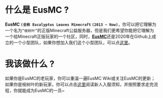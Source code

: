 # 什么是 EusMC ?

**EusMC `(全称 Eucalyptus Leaves Minecraft` `(2013 ~ Now)`**，你可以把它理解为一个名为`“桉树叶”`的正版Minecraft公益服务器，但是我们更希望你能把它理解为一个给Minecraft正版玩家的一个社区，同时，[**EusMC**](https://github.com/EusMC)还是2020年在Github上成立的一个小型团队，如果你想加入我们这个小型团队，可以点[这里]()。

# 我该做什么 ?

如果你是EusMC的老玩家，你可以重温一遍EusMC Wiki或关注EusMC的更新；如果你是桉树叶的新玩家，你可以点击[这里]()阅读新人入服须知，并按照要求走完流程，你就能成为EusMC的一员~
